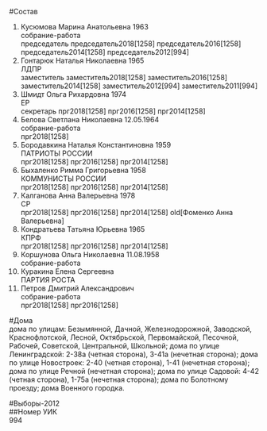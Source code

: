 #Состав  
1. Кусюмова Марина Анатольевна 1963  
    собрание-работа  
    председатель председатель2018[1258] председатель2016[1258] председатель2014[1258] председатель2012[994]  
2. Гонтарюк Наталья Николаевна 1965  
    ЛДПР  
    заместитель заместитель2018[1258] заместитель2016[1258] заместитель2014[1258] заместитель2012[994] заместитель2011[994]  
3. Шмидт Ольга Рихардовна 1974  
    ЕР  
    секретарь прг2018[1258] прг2016[1258] прг2014[1258]  
4. Белова Светлана Николаевна 12.05.1964  
    собрание-работа  
    прг2018[1258]  
5. Бородавкина Наталья Константиновна 1959  
    ПАТРИОТЫ РОССИИ  
    прг2018[1258] прг2016[1258] прг2014[1258]  
6. Быхаленко Римма Григорьевна 1958  
    КОММУНИСТЫ РОССИИ  
    прг2018[1258] прг2016[1258] прг2014[1258]  
7. Калганова Анна Валерьевна 1978  
    СР  
    прг2018[1258] прг2016[1258] прг2014[1258] old[Фоменко Анна Валерьевна]  
8. Кондратьева Татьяна Юрьевна 1965  
    КПРФ  
    прг2018[1258] прг2016[1258] прг2014[1258]  
9. Коршунова Ольга Николаевна 11.08.1958  
    собрание-работа  
10. Куракина Елена Сергеевна  
    ПАРТИЯ РОСТА  
11. Петров Дмитрий Александрович  
    собрание-работа  
    прг2018[1258] прг2016[1258]  
  
#Дома  
дома по улицам: Безымянной, Дачной, Железнодорожной, Заводской, Краснофлотской, Лесной, Октябрьской, Первомайской, Песочной, Рабочей, Советской, Центральной, Школьной; дома по улице Ленинградской: 2-38а (четная сторона), 3-41а (нечетная сторона); дома по улице Новостроек: 2-40 (четная сторона), 1-41 (нечетная сторона); дома по улице Речной (нечетная сторона); дома по улице Садовой: 4-42 (четная сторона), 1-75а (нечетная сторона); дома по Болотному проезду; дома Военного городка.  
  
#Выборы-2012  
##Номер УИК  
994  
